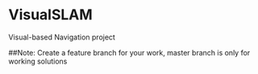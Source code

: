 # VisualSLAM
Visual-based Navigation project

##Note:
Create a feature branch for your work, master branch is only for working solutions
